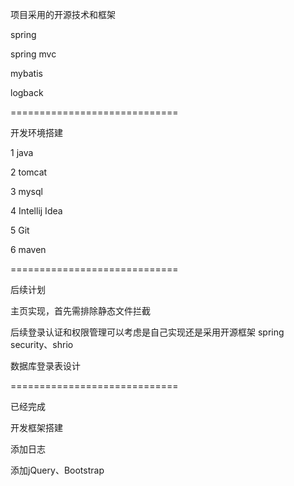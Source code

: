 项目采用的开源技术和框架

spring

spring mvc

mybatis

logback

=============================

开发环境搭建

1 java

2 tomcat

3 mysql

4 Intellij Idea

5 Git

6 maven

=============================

后续计划

主页实现，首先需排除静态文件拦截

后续登录认证和权限管理可以考虑是自己实现还是采用开源框架 spring security、shrio

数据库登录表设计

=============================

已经完成

开发框架搭建

添加日志

添加jQuery、Bootstrap

